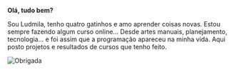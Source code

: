 **Olá, tudo bem?** 

Sou Ludmila, tenho quatro gatinhos e amo aprender coisas novas. Estou sempre fazendo algum curso online... Desde artes manuais, planejamento, tecnologia... e foi assim que a programação apareceu na minha vida.  Aqui posto projetos e resultados de cursos que tenho feito. 

 


![Obrigada](https://media.giphy.com/media/vFKqnCdLPNOKc/giphy.gif)



 


